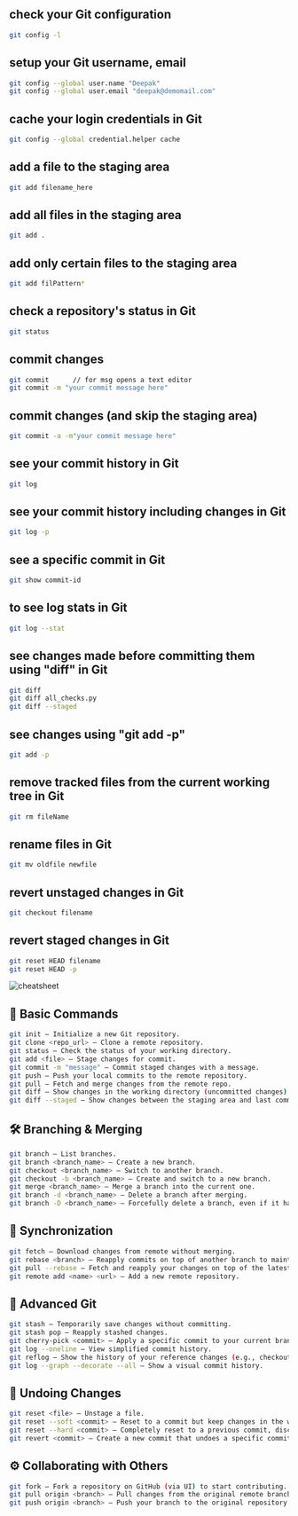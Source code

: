 ## check your Git configuration

```sh
git config -l
```

## setup your Git username, email

```sh
git config --global user.name "Deepak"
git config --global user.email "deepak@demomail.com"
```

## cache your login credentials in Git

```sh
git config --global credential.helper cache
```

## add a file to the staging area

```sh
git add filename_here
```

## add all files in the staging area

```sh
git add .
```

## add only certain files to the staging area

```sh
git add filPattern*
```

## check a repository's status in Git

```sh
git status
```

## commit changes

```sh
git commit      // for msg opens a text editor
git commit -m "your commit message here"
```

## commit changes (and skip the staging area)

```sh
git commit -a -m"your commit message here"
```

## see your commit history in Git

```sh
git log
```

## see your commit history including changes in Git

```sh
git log -p
```

## see a specific commit in Git

```sh
git show commit-id
```

## to see log stats in Git

```sh
git log --stat
```

## see changes made before committing them using "diff" in Git

```sh
git diff
git diff all_checks.py
git diff --staged
```

## see changes using "git add -p"

```sh
git add -p
```

## remove tracked files from the current working tree in Git

```sh
git rm fileName
```

## rename files in Git

```sh
git mv oldfile newfile
```

## revert unstaged changes in Git

```sh
git checkout filename
```

## revert staged changes in Git

```sh
git reset HEAD filename
git reset HEAD -p
```

![cheatsheet](https://substackcdn.com/image/fetch/f_auto,q_auto:good,fl_progressive:steep/https%3A%2F%2Fsubstack-post-media.s3.amazonaws.com%2Fpublic%2Fimages%2Ff8fa0a70-5806-411b-90ea-71ce6a007fe4_1280x1425.gif)

## 🔧 Basic Commands

```sh
git init – Initialize a new Git repository.
git clone <repo_url> – Clone a remote repository.
git status – Check the status of your working directory.
git add <file> – Stage changes for commit.
git commit -m "message" – Commit staged changes with a message.
git push – Push your local commits to the remote repository.
git pull – Fetch and merge changes from the remote repo.
git diff – Show changes in the working directory (uncommitted changes).
git diff --staged – Show changes between the staging area and last commit.
```

## 🛠️ Branching & Merging

```sh
git branch – List branches.
git branch <branch_name> – Create a new branch.
git checkout <branch_name> – Switch to another branch.
git checkout -b <branch_name> – Create and switch to a new branch.
git merge <branch_name> – Merge a branch into the current one.
git branch -d <branch_name> – Delete a branch after merging.
git branch -D <branch_name> – Forcefully delete a branch, even if it hasn’t merged.
```

## 🔄 Synchronization

```sh
git fetch – Download changes from remote without merging.
git rebase <branch> – Reapply commits on top of another branch to maintain linear history.
git pull --rebase – Fetch and reapply your changes on top of the latest remote changes.
git remote add <name> <url> – Add a new remote repository.
```

## 🎯 Advanced Git

```sh
git stash – Temporarily save changes without committing.
git stash pop – Reapply stashed changes.
git cherry-pick <commit> – Apply a specific commit to your current branch.
git log --oneline – View simplified commit history.
git reflog – Show the history of your reference changes (e.g., checkout, resets).
git log --graph --decorate --all – Show a visual commit history.
```

## 🚨 Undoing Changes

```sh
git reset <file> – Unstage a file.
git reset --soft <commit> – Reset to a commit but keep changes in the working directory.
git reset --hard <commit> – Completely reset to a previous commit, discarding changes.
git revert <commit> – Create a new commit that undoes a specific commit.
```

## ⚙️ Collaborating with Others

```sh
git fork – Fork a repository on GitHub (via UI) to start contributing.
git pull origin <branch> – Pull changes from the original remote branch.
git push origin <branch> – Push your branch to the original repository for collaboration.
```
